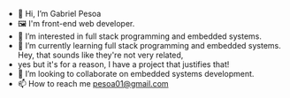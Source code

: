 - 👋 Hi, I’m Gabriel Pesoa
- 🖼 I'm front-end web developer.
- 👀 I’m interested in full stack programming and embedded systems.
- 🌱 I’m currently learning full stack programming and embedded systems. Hey, that sounds like they're not very related,
-  yes but it's for a reason, I have a project that justifies that!
- 💞️ I’m looking to collaborate on embedded systems development.
- 📫 How to reach me pesoa01@gmail.com

<!---
informaticaC/informaticaC is a ✨ special ✨ repository because its `README.md` (this file) appears on your GitHub profile.
You can click the Preview link to take a look at your changes.
--->

